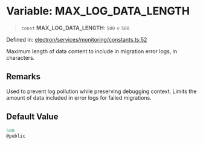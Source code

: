 # Variable: MAX\_LOG\_DATA\_LENGTH

> `const` **MAX\_LOG\_DATA\_LENGTH**: `500` = `500`

Defined in: [electron/services/monitoring/constants.ts:52](https://github.com/Nick2bad4u/Uptime-Watcher/blob/8a1973382d5fe14c52996ecda381894eb7ecd4a6/electron/services/monitoring/constants.ts#L52)

Maximum length of data content to include in migration error logs, in characters.

## Remarks

Used to prevent log pollution while preserving debugging context. Limits the amount of data included in error logs for failed migrations.

## Default Value

```ts
500
@public
```
